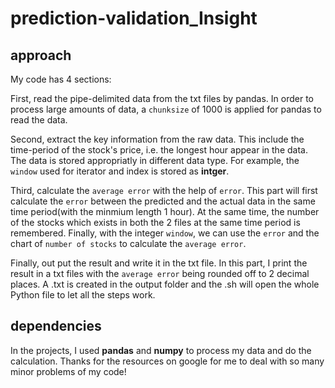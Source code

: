 # prediction-validation_Insight


## approach
My code has  4 sections:

First, read the pipe-delimited data from the txt files by pandas. In order to process large amounts of data, a ```chunksize``` of 1000 is applied for pandas to read the data.

Second, extract the key information from the raw data. This include the time-period of the stock's price, i.e. the longest hour appear in the data. The data is stored appropriatly in different data type. For example, the ```window``` used for iterator and index is stored as **intger**.

Third, calculate the ```average error``` with the help of ```error```. This part will first calculate the ```error``` between the predicted and the actual data in the same time period(with the minmium length 1 hour). At the same time, the number of the stocks which exists in both the 2 files at the same time period is remembered. Finally, with the integer ```window```, we can use the ```error``` and the chart of ```number of stocks``` to calculate the ```average error```.

Finally, out put the result and write it in the txt file. In this part, I print the result in a txt files with the ```average error``` being rounded off to 2 decimal places. A .txt is created in the output folder and the .sh will open the whole Python file to let all the steps work.

## dependencies
In the projects, I used **pandas** and **numpy** to process my data and do the calculation. Thanks for the resources on google for me to deal with so many minor problems of my code!
